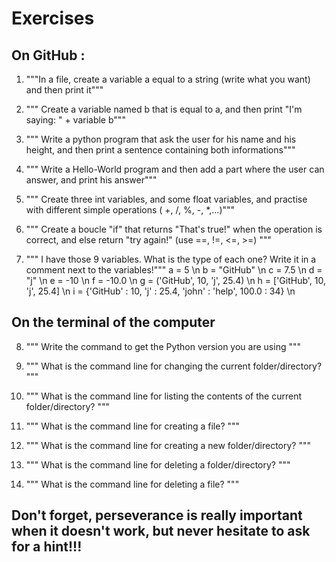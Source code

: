 # Exercises

## On GitHub :

1) """In a file, create a variable a equal to a string (write what you want) and then print it"""

2) """ Create a variable named b that is equal to a, and then print "I'm saying: " + variable b"""

3) """ Write a python program that ask the user for his name and his height, and then print a sentence containing both informations"""

4) """ Write a Hello-World program and then add a part where the user can answer, and print his answer"""

5) """ Create three int variables, and some float variables, and practise with different simple operations ( +, /, %, -, *,...)"""

6) """ Create a boucle "if" that returns "That's true!" when the operation is correct, and else return "try again!" (use ==, !=, <=, >=) """ 

7) """ I have those 9 variables. What is the type of each one? Write it in a comment next to the variables!"""
a = 5 \n
b = "GitHub" \n
c = 7.5 \n
d = "j" \n
e = -10 \n
f = -10.0 \n
g = ('GitHub', 10, 'j', 25.4) \n
h = ['GitHub', 10, 'j', 25.4] \n
i = {'GitHub' : 10, 'j' : 25.4, 'john' : 'help', 100.0 : 34} \n

## On the terminal of the computer

8) """ Write the command to get the Python version you are using """

9) """ What is the command line for changing the current folder/directory? """

10) """ What is the command line for listing the contents of the current folder/directory? """

11) """ What is the command line for creating a file? """

12) """ What is the command line for creating a new folder/directory? """

13) """ What is the command line for deleting a folder/directory? """

14) """ What is the command line for deleting a file? """


## Don't forget, perseverance is really important when it doesn't work, but never hesitate to ask for a hint!!! 
